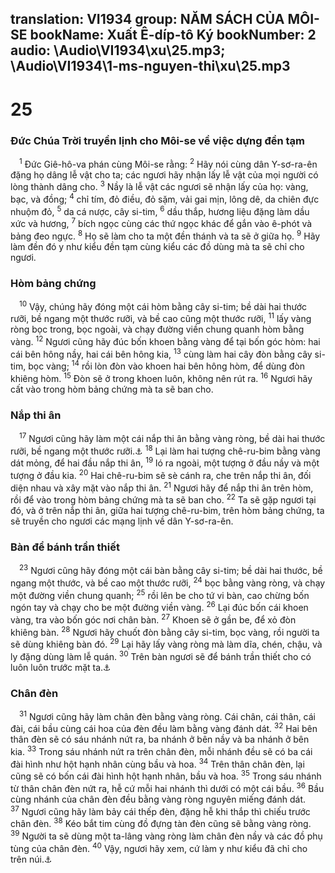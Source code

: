 translation: VI1934
group: NĂM SÁCH CỦA MÔI-SE
bookName: Xuất Ê-díp-tô Ký 
bookNumber: 2
audio: \Audio\VI1934\xu\25.mp3; \Audio\VI1934\1-ms-nguyen-thi\xu\25.mp3
-------

<div class="title"><h1>25</h1><h3>Đức Chúa Trời truyền lịnh cho Môi-se về việc dựng đền tạm</h3></div>
<span class="verse xu_25_1"> <sup>1</sup> Đức Giê-hô-va phán cùng Môi-se rằng: </span>
<span class="verse xu_25_2"><sup>2</sup> Hãy nói cùng dân Y-sơ-ra-ên đặng họ dâng lễ vật cho ta; các ngươi hãy nhận lấy lễ vật của mọi người có lòng thành dâng cho. </span>
<span class="verse xu_25_3"><sup>3</sup> Nầy là lễ vật các ngươi sẽ nhận lấy của họ: vàng, bạc, và đồng; </span>
<span class="verse xu_25_4"><sup>4</sup> chỉ tím, đỏ điều, đỏ sặm, vải gai mịn, lông dê, da chiên đực nhuộm đỏ, </span>
<span class="verse xu_25_5"><sup>5</sup> da cá nược, cây si-tim, </span>
<span class="verse xu_25_6"><sup>6</sup> dầu thắp, hương liệu đặng làm dầu xức và hương, </span>
<span class="verse xu_25_7"><sup>7</sup> bích ngọc cùng các thứ ngọc khác để gắn vào ê-phót và bảng đeo ngực. </span>
<span class="verse xu_25_8"><sup>8</sup> Họ sẽ làm cho ta một đền thánh và ta sẽ ở giữa họ. </span>
<span class="verse xu_25_9"><sup>9</sup> Hãy làm đền đó y như kiểu đền tạm cùng kiểu các đồ dùng mà ta sẽ chỉ cho ngươi. <br/></span>
<div class="title"><h3>Hòm bảng chứng</h3></div>
<span class="verse xu_25_10"> <sup>10</sup> Vậy, chúng hãy đóng một cái hòm bằng cây si-tim; bề dài hai thước rưỡi, bề ngang một thước rưỡi, và bề cao cũng một thước rưỡi, </span>
<span class="verse xu_25_11"><sup>11</sup> lấy vàng ròng bọc trong, bọc ngoài, và chạy đường viền chung quanh hòm bằng vàng. </span>
<span class="verse xu_25_12"><sup>12</sup> Ngươi cũng hãy đúc bốn khoen bằng vàng để tại bốn góc hòm: hai cái bên hông nầy, hai cái bên hông kia, </span>
<span class="verse xu_25_13"><sup>13</sup> cùng làm hai cây đòn bằng cây si-tim, bọc vàng; </span>
<span class="verse xu_25_14"><sup>14</sup> rồi lòn đòn vào khoen hai bên hông hòm, để dùng đòn khiêng hòm. </span>
<span class="verse xu_25_15"><sup>15</sup> Đòn sẽ ở trong khoen luôn, không nên rút ra. </span>
<span class="verse xu_25_16"><sup>16</sup> Ngươi hãy cất vào trong hòm bảng chứng mà ta sẽ ban cho. <br/></span>
<div class="title"><h3>Nắp thi ân</h3></div>
<span class="verse xu_25_17"> <sup>17</sup> Ngươi cũng hãy làm một cái nắp thi ân bằng vàng ròng, bề dài hai thước rưỡi, bề ngang một thước rưỡi.<a data-toggle="tooltip" data-placement="bottom" title="He 9:5">⚓</a></span>
<span class="verse xu_25_18"><sup>18</sup> Lại làm hai tượng chê-ru-bim bằng vàng dát mỏng, để hai đầu nắp thi ân, </span>
<span class="verse xu_25_19"><sup>19</sup> ló ra ngoài, một tượng ở đầu nầy và một tượng ở đầu kia. </span>
<span class="verse xu_25_20"><sup>20</sup> Hai chê-ru-bim sẽ sè cánh ra, che trên nắp thi ân, đối diện nhau và xây mặt vào nắp thi ân. </span>
<span class="verse xu_25_21"><sup>21</sup> Ngươi hãy để nắp thi ân trên hòm, rồi để vào trong hòm bảng chứng mà ta sẽ ban cho. </span>
<span class="verse xu_25_22"><sup>22</sup> Ta sẽ gặp ngươi tại đó, và ở trên nắp thi ân, giữa hai tượng chê-ru-bim, trên hòm bảng chứng, ta sẽ truyền cho ngươi các mạng lịnh về dân Y-sơ-ra-ên. <br/></span>
<div class="title"><h3>Bàn để bánh trần thiết</h3></div>
<span class="verse xu_25_23"> <sup>23</sup> Ngươi cũng hãy đóng một cái bàn bằng cây si-tim; bề dài hai thước, bề ngang một thước, và bề cao một thước rưỡi, </span>
<span class="verse xu_25_24"><sup>24</sup> bọc bằng vàng ròng, và chạy một đường viền chung quanh; </span>
<span class="verse xu_25_25"><sup>25</sup> rồi lên be cho tứ vi bàn, cao chừng bốn ngón tay và chạy cho be một đường viền vàng. </span>
<span class="verse xu_25_26"><sup>26</sup> Lại đúc bốn cái khoen vàng, tra vào bốn góc nơi chân bàn. </span>
<span class="verse xu_25_27"><sup>27</sup> Khoen sẽ ở gần be, để xỏ đòn khiêng bàn. </span>
<span class="verse xu_25_28"><sup>28</sup> Ngươi hãy chuốt đòn bằng cây si-tim, bọc vàng, rồi người ta sẽ dùng khiêng bàn đó. </span>
<span class="verse xu_25_29"><sup>29</sup> Lại hãy lấy vàng ròng mà làm dĩa, chén, chậu, và ly đặng dùng làm lễ quán. </span>
<span class="verse xu_25_30"><sup>30</sup> Trên bàn ngươi sẽ để bánh trần thiết cho có luôn luôn trước mặt ta.<a data-toggle="tooltip" data-placement="bottom" title="Le 24:5-8">⚓</a><br/></span>
<div class="title"><h3>Chân đèn</h3></div>
<span class="verse xu_25_31"> <sup>31</sup> Ngươi cũng hãy làm chân đèn bằng vàng ròng. Cái chân, cái thân, cái đài, cái bầu cùng cái hoa của đèn đều làm bằng vàng đánh dát. </span>
<span class="verse xu_25_32"><sup>32</sup> Hai bên thân đèn sẽ có sáu nhánh nứt ra, ba nhánh ở bên nầy và ba nhánh ở bên kia. </span>
<span class="verse xu_25_33"><sup>33</sup> Trong sáu nhánh nứt ra trên chân đèn, mỗi nhánh đều sẽ có ba cái đài hình như hột hạnh nhân cùng bầu và hoa. </span>
<span class="verse xu_25_34"><sup>34</sup> Trên thân chân đèn, lại cũng sẽ có bốn cái đài hình hột hạnh nhân, bầu và hoa. </span>
<span class="verse xu_25_35"><sup>35</sup> Trong sáu nhánh từ thân chân đèn nứt ra, hễ cứ mỗi hai nhánh thì dưới có một cái bầu. </span>
<span class="verse xu_25_36"><sup>36</sup> Bầu cùng nhánh của chân đèn đều bằng vàng ròng nguyên miếng đánh dát. </span>
<span class="verse xu_25_37"><sup>37</sup> Ngươi cũng hãy làm bảy cái thếp đèn, đặng hễ khi thắp thì chiếu trước chân đèn. </span>
<span class="verse xu_25_38"><sup>38</sup> Kéo bắt tim cùng đồ đựng tàn đèn cũng sẽ bằng vàng ròng. </span>
<span class="verse xu_25_39"><sup>39</sup> Người ta sẽ dùng một ta-lâng vàng ròng làm chân đèn nầy và các đồ phụ tùng của chân đèn. </span>
<span class="verse xu_25_40"><sup>40</sup> Vậy, ngươi hãy xem, cứ làm y như kiểu đã chỉ cho trên núi.<a data-toggle="tooltip" data-placement="bottom" title="Cong 7:44; He 8:5">⚓</a><br/></span>
